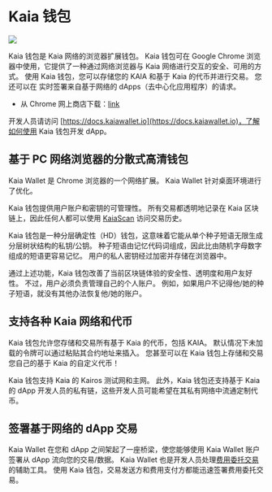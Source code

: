 # Kaia 钱包

![](/img/banners/kaia-kaiawallet.png)

Kaia 钱包是 Kaia 网络的浏览器扩展钱包。 Kaia 钱包可在 Google Chrome 浏览器中使用，它提供了一种通过网络浏览器与 Kaia 网络进行交互的安全、可用的方式。 使用 Kaia 钱包，您可以存储您的 KAIA 和基于 Kaia 的代币并进行交易。 您还可以在
实时签署来自基于网络的 dApps（去中心化应用程序）的请求。

- 从 Chrome 网上商店下载：[link](https://chromewebstore.google.com/detail/kaia-wallet/jblndlipeogpafnldhgmapagcccfchpi)

开发人员请访问 [https://docs.kaiawallet.io](https://docs.kaiawallet.io)，了解如何使用 Kaia 钱包开发 dApp。

## 基于 PC 网络浏览器的分散式高清钱包

Kaia Wallet 是 Chrome 浏览器的一个网络扩展。 Kaia Wallet 针对桌面环境进行了优化。

Kaia 钱包提供用户账户和密钥的可管理性。 所有交易都透明地记录在 Kaia 区块链上，因此任何人都可以使用 [KaiaScan](../../tools/block-explorers/kaiascan.md) 访问交易历史。

Kaia 钱包是一种分层确定性（HD）钱包，这意味着它能从单个种子短语无限生成分层树状结构的私钥/公钥。 种子短语由记忆代码词组成，因此比由随机字母数字组成的短语更容易记忆。 用户的私人密钥经过加密并存储在浏览器中。

通过上述功能，Kaia 钱包改善了当前区块链体验的安全性、透明度和用户友好性。 不过，用户必须负责管理自己的个人账户。 例如，如果用户不记得他/她的种子短语，就没有其他办法恢复他/她的账户。

## 支持各种 Kaia 网络和代币

Kaia 钱包允许您存储和交易所有基于 Kaia 的代币，包括 KAIA。 默认情况下未加载的令牌可以通过粘贴其合约地址来插入。 您甚至可以在 Kaia 钱包上存储和交易您自己的基于 Kaia 的自定义代币！

Kaia 钱包支持 Kaia 的 Kairos 测试网和主网。 此外，Kaia 钱包还支持基于 Kaia 的 dApp 开发人员的私有链，这些开发人员可能希望在其私有网络中流通定制代币。

## 签署基于网络的 dApp 交易

Kaia Wallet 在您和 dApp 之间架起了一座桥梁，使您能够使用 Kaia Wallet 账户签署从 dApp 流向您的交易/数据。
Kaia Wallet 也是开发人员处理[费用委托交易](../../transactions/transactions.md#fee-delegation) 的辅助工具。 使用 Kaia 钱包，交易发送方和费用支付方都能迅速签署费用委托交易。